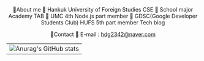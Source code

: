 <div align="center">
  <table>
    💬About me
🏫 Hankuk University of Foreign Studies CSE
🏢 School major Academy TAB
🏢 UMC 4th Node.js part member
🏢 GDSC(Google Developer Students Club) HUFS 5th part member
Tech blog
 

💬Contact
📧 E-mail : hdg2342@naver.com
    <tr>
      <td>
        <img src="https://github-readme-stats.vercel.app/api?username=Yeeun411&show_icons=true&theme=cobalt" alt="Anurag's GitHub stats">
      </td>
    </tr>
  </table>
</div>
